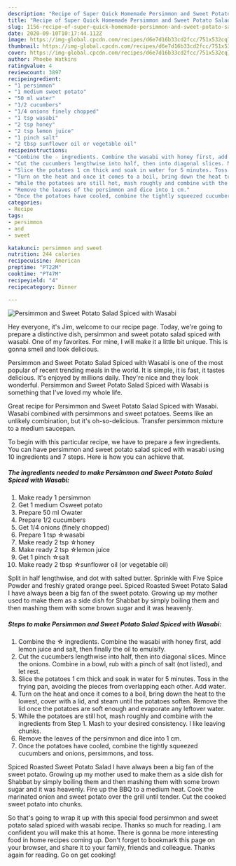 ```yaml
---
description: "Recipe of Super Quick Homemade Persimmon and Sweet Potato Salad Spiced with Wasabi"
title: "Recipe of Super Quick Homemade Persimmon and Sweet Potato Salad Spiced with Wasabi"
slug: 1156-recipe-of-super-quick-homemade-persimmon-and-sweet-potato-salad-spiced-with-wasabi
date: 2020-09-10T10:17:44.112Z
image: https://img-global.cpcdn.com/recipes/d6e7d16b33cd2fcc/751x532cq70/persimmon-and-sweet-potato-salad-spiced-with-wasabi-recipe-main-photo.jpg
thumbnail: https://img-global.cpcdn.com/recipes/d6e7d16b33cd2fcc/751x532cq70/persimmon-and-sweet-potato-salad-spiced-with-wasabi-recipe-main-photo.jpg
cover: https://img-global.cpcdn.com/recipes/d6e7d16b33cd2fcc/751x532cq70/persimmon-and-sweet-potato-salad-spiced-with-wasabi-recipe-main-photo.jpg
author: Phoebe Watkins
ratingvalue: 4
reviewcount: 3897
recipeingredient:
- "1 persimmon"
- "1 medium sweet potato"
- "50 ml water"
- "1/2 cucumbers"
- "1/4 onions finely chopped"
- "1 tsp wasabi"
- "2 tsp honey"
- "2 tsp lemon juice"
- "1 pinch salt"
- "2 tbsp sunflower oil or vegetable oil"
recipeinstructions:
- "Combine the ☆ ingredients. Combine the wasabi with honey first, add lemon juice and salt, then finally the oil to emulsify."
- "Cut the cucumbers lengthwise into half, then into diagonal slices. Mince the onions. Combine in a bowl, rub with a pinch of salt (not listed), and let rest."
- "Slice the potatoes 1 cm thick and soak in water for 5 minutes. Toss in the frying pan, avoiding the pieces from overlapping each other. Add water."
- "Turn on the heat and once it comes to a boil, bring down the heat to the lowest, cover with a lid, and steam until the potatoes soften. Remove the lid once the potatoes are soft enough and evaporate any leftover water."
- "While the potatoes are still hot, mash roughly and combine with the ingredients from Step 1. Mash to your desired consistency. I like leaving chunks."
- "Remove the leaves of the persimmon and dice into 1 cm."
- "Once the potatoes have cooled, combine the tightly squeezed cucumbers and onions, persimmons, and toss."
categories:
- Recipe
tags:
- persimmon
- and
- sweet

katakunci: persimmon and sweet 
nutrition: 244 calories
recipecuisine: American
preptime: "PT22M"
cooktime: "PT47M"
recipeyield: "4"
recipecategory: Dinner

---
```



![Persimmon and Sweet Potato Salad Spiced with Wasabi](https://img-global.cpcdn.com/recipes/d6e7d16b33cd2fcc/751x532cq70/persimmon-and-sweet-potato-salad-spiced-with-wasabi-recipe-main-photo.jpg)

Hey everyone, it's Jim, welcome to our recipe page. Today, we're going to prepare a distinctive dish, persimmon and sweet potato salad spiced with wasabi. One of my favorites. For mine, I will make it a little bit unique. This is gonna smell and look delicious.

Persimmon and Sweet Potato Salad Spiced with Wasabi is one of the most popular of recent trending meals in the world. It is simple, it is fast, it tastes delicious. It's enjoyed by millions daily. They're nice and they look wonderful. Persimmon and Sweet Potato Salad Spiced with Wasabi is something that I've loved my whole life.

Great recipe for Persimmon and Sweet Potato Salad Spiced with Wasabi. Wasabi combined with persimmons and sweet potatoes. Seems like an unlikely combination, but it&#39;s oh-so-delicious. Transfer persimmon mixture to a medium saucepan.


To begin with this particular recipe, we have to prepare a few ingredients. You can have persimmon and sweet potato salad spiced with wasabi using 10 ingredients and 7 steps. Here is how you can achieve that.

<!--inarticleads1-->

##### The ingredients needed to make Persimmon and Sweet Potato Salad Spiced with Wasabi:

1. Make ready 1 persimmon
1. Get 1 medium ○sweet potato
1. Prepare 50 ml ○water
1. Prepare 1/2 cucumbers
1. Get 1/4 onions (finely chopped)
1. Prepare 1 tsp ☆wasabi
1. Make ready 2 tsp ☆honey
1. Make ready 2 tsp ☆lemon juice
1. Get 1 pinch ☆salt
1. Make ready 2 tbsp ☆sunflower oil (or vegetable oil)


Split in half lengthwise, and dot with salted butter. Sprinkle with Five Spice Powder and freshly grated orange peel. Spiced Roasted Sweet Potato Salad I have always been a big fan of the sweet potato. Growing up my mother used to make them as a side dish for Shabbat by simply boiling them and then mashing them with some brown sugar and it was heavenly. 

<!--inarticleads2-->

##### Steps to make Persimmon and Sweet Potato Salad Spiced with Wasabi:

1. Combine the ☆ ingredients. Combine the wasabi with honey first, add lemon juice and salt, then finally the oil to emulsify.
1. Cut the cucumbers lengthwise into half, then into diagonal slices. Mince the onions. Combine in a bowl, rub with a pinch of salt (not listed), and let rest.
1. Slice the potatoes 1 cm thick and soak in water for 5 minutes. Toss in the frying pan, avoiding the pieces from overlapping each other. Add water.
1. Turn on the heat and once it comes to a boil, bring down the heat to the lowest, cover with a lid, and steam until the potatoes soften. Remove the lid once the potatoes are soft enough and evaporate any leftover water.
1. While the potatoes are still hot, mash roughly and combine with the ingredients from Step 1. Mash to your desired consistency. I like leaving chunks.
1. Remove the leaves of the persimmon and dice into 1 cm.
1. Once the potatoes have cooled, combine the tightly squeezed cucumbers and onions, persimmons, and toss.


Spiced Roasted Sweet Potato Salad I have always been a big fan of the sweet potato. Growing up my mother used to make them as a side dish for Shabbat by simply boiling them and then mashing them with some brown sugar and it was heavenly. Fire up the BBQ to a medium heat. Cook the marinated onion and sweet potato over the grill until tender. Cut the cooked sweet potato into chunks. 

So that's going to wrap it up with this special food persimmon and sweet potato salad spiced with wasabi recipe. Thanks so much for reading. I am confident you will make this at home. There is gonna be more interesting food in home recipes coming up. Don't forget to bookmark this page on your browser, and share it to your family, friends and colleague. Thanks again for reading. Go on get cooking!
